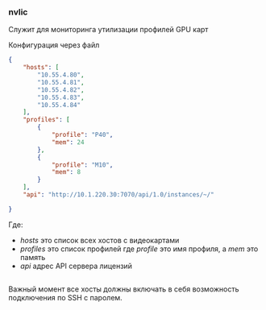 ### nvlic
Служит для мониторинга утилизации профилей GPU карт

Конфигурация через файл

```json
{
    "hosts": [
        "10.55.4.80",
        "10.55.4.81",
        "10.55.4.82",
        "10.55.4.83",
        "10.55.4.84"
    ],
    "profiles": [
        {
            "profile": "P40",
            "mem": 24
        },
        {
            "profile": "M10",
            "mem": 8
        }
    ],
    "api": "http://10.1.220.30:7070/api/1.0/instances/~/"

}
```

Где:
* _hosts_ это список всех хостов с видеокартами
* _profiles_ это список профилей где _profile_ это имя профиля, а _mem_ это память
* _api_ адрес API сервера лицензий

##
Важный момент все хосты должны включать в себя возможность подключения по SSH с паролем.
